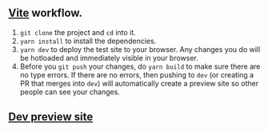 ## [Vite](https://vite.dev/) workflow.

1. `git clone` the project and `cd` into it.
2. `yarn install` to install the dependencies.
3. `yarn dev` to deploy the test site to your browser. Any changes you do will be hotloaded and immediately visible in your browser.
4. Before you `git push` your changes, do `yarn build` to make sure there are no type errors. If there are no errors, then pushing to `dev` (or creating a PR that merges into `dev`) will automatically create a preview site so other people can see your changes.

## [Dev preview site](https://updraft-lit.vercel.app/)
